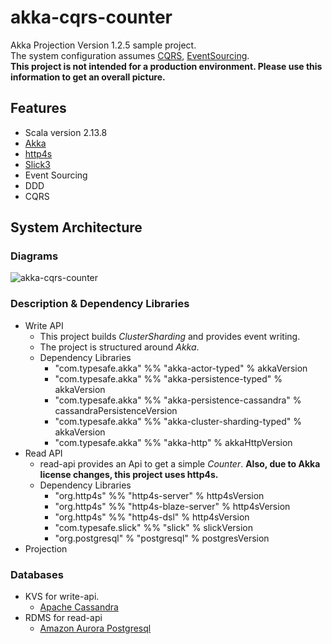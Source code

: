 # akka-cqrs-counter
Akka Projection Version 1.2.5 sample project.<br>
The system configuration assumes [CQRS](https://docs.microsoft.com/ja-jp/azure/architecture/patterns/cqrs), [EventSourcing](https://docs.microsoft.com/ja-jp/azure/architecture/patterns/event-sourcing).<br>
**This project is not intended for a production environment. Please use this information to get an overall picture.**

## Features
+ Scala version 2.13.8
+ [Akka](https://akka.io/docs/)
+ [http4s](https://http4s.org/)
+ [Slick3](https://scala-slick.org/doc/3.0.0/)
+ Event Sourcing
+ DDD
+ CQRS

## System Architecture
### Diagrams
![akka-cqrs-counter](https://user-images.githubusercontent.com/79627592/190022508-cdf60166-caee-40fa-b858-83c24978518b.png)

### Description & Dependency Libraries
- Write API
  - This project builds *ClusterSharding* and provides event writing.
  - The project is structured around *Akka*.
  - Dependency Libraries
    - "com.typesafe.akka" %% "akka-actor-typed"            % akkaVersion
    - "com.typesafe.akka" %% "akka-persistence-typed"      % akkaVersion
    - "com.typesafe.akka" %% "akka-persistence-cassandra"  % cassandraPersistenceVersion
    - "com.typesafe.akka" %% "akka-cluster-sharding-typed" % akkaVersion
    - "com.typesafe.akka" %% "akka-http"                   % akkaHttpVersion
- Read API
  - read-api provides an Api to get a simple *Counter*. **Also, due to Akka license changes, this project uses http4s.**
  - Dependency Libraries
    - "org.http4s" %% "http4s-server" % http4sVersion
    - "org.http4s" %% "http4s-blaze-server" % http4sVersion
    - "org.http4s" %% "http4s-dsl" % http4sVersion
    - "com.typesafe.slick" %% "slick" % slickVersion
    - "org.postgresql" % "postgresql" % postgresVersion
- Projection

### Databases
- KVS for write-api.
  - [Apache Cassandra](https://aws.amazon.com/jp/keyspaces/)
- RDMS for read-api
  - [Amazon Aurora Postgresql](https://aws.amazon.com/jp/rds/aurora/)
